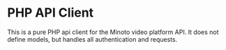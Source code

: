 PHP API Client
==============

This is a pure PHP api client for the Minoto video platform API. It does not define models, but handles all authentication and requests.
